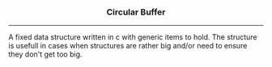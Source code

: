 <center><h3>Circular Buffer</h3></center>
<hr />

A fixed data structure written in c with generic items to hold.  The structure 
is usefull in cases when structures are rather big and/or need to ensure 
they don't get too big.